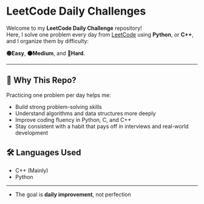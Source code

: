 
#  LeetCode Daily Challenges

Welcome to my **LeetCode Daily Challenge** repository!  
Here, I solve one problem every day from [LeetCode](https://leetcode.com/) using **Python**, or **C++**, 
and I organize them by difficulty:

**🟢Easy**, **🟠Medium**, and **🔴Hard**.

---

## 🚀 Why This Repo?

Practicing one problem per day helps me:

- Build strong problem-solving skills
- Understand algorithms and data structures more deeply
- Improve coding fluency in Python, C, and C++
- Stay consistent with a habit that pays off in interviews and real-world development


## 🛠 Languages Used

- C++ (Mainly)
- Python 
  
---

- The goal is **daily improvement**, not perfection


